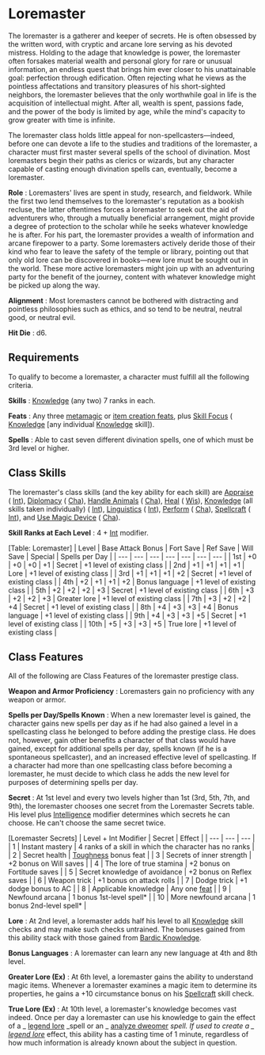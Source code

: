 # Loremaster

The loremaster is a gatherer and keeper of secrets. He is often obsessed by the written word, with cryptic and arcane lore serving as his devoted mistress. Holding to the adage that knowledge is power, the loremaster often forsakes material wealth and personal glory for rare or unusual information, an endless quest that brings him ever closer to his unattainable goal: perfection through edification. Often rejecting what he views as the pointless affectations and transitory pleasures of his short-sighted neighbors, the loremaster believes that the only worthwhile goal in life is the acquisition of intellectual might. After all, wealth is spent, passions fade, and the power of the body is limited by age, while the mind's capacity to grow greater with time is infinite.

The loremaster class holds little appeal for non-spellcasters—indeed, before one can devote a life to the studies and traditions of the loremaster, a character must first master several spells of the school of divination. Most loremasters begin their paths as clerics or wizards, but any character capable of casting enough divination spells can, eventually, become a loremaster.

**Role** : Loremasters' lives are spent in study, research, and fieldwork. While the first two lend themselves to the loremaster's reputation as a bookish recluse, the latter oftentimes forces a loremaster to seek out the aid of adventurers who, through a mutually beneficial arrangement, might provide a degree of protection to the scholar while he seeks whatever knowledge he is after. For his part, the loremaster provides a wealth of information and arcane firepower to a party. Some loremasters actively deride those of their kind who fear to leave the safety of the temple or library, pointing out that only old lore can be discovered in books—new lore must be sought out in the world. These more active loremasters might join up with an adventuring party for the benefit of the journey, content with whatever knowledge might be picked up along the way.

**Alignment** : Most loremasters cannot be bothered with distracting and pointless philosophies such as ethics, and so tend to be neutral, neutral good, or neutral evil.

**Hit Die** : d6.

## Requirements

To qualify to become a loremaster, a character must fulfill all the following criteria.

**Skills** : [Knowledge](../skills/knowledge.md#_knowledge) (any two) 7 ranks in each.

**Feats** : Any three [metamagic](../feats.md#_metamagic-feats) or [item creation feats](../feats.md#_item-creation-feats), plus [Skill Focus](../feats.md#_skill-focus) ( [Knowledge](../skills/knowledge.md#_knowledge) [any individual [Knowledge](../skills/knowledge.md#_knowledge) skill]).

**Spells** : Able to cast seven different divination spells, one of which must be 3rd level or higher.

## Class Skills

The loremaster's class skills (and the key ability for each skill) are [Appraise](../skills/appraise.md#_appraise) ( [Int](../gettingStarted.md#_intelligence)), [Diplomacy](../skills/diplomacy.md#_diplomacy) ( [Cha](../gettingStarted.md#_charisma-new)), [Handle Animals](../skills/handleAnimal.md#_handle-animal) ( [Cha](../gettingStarted.md#_charisma-new)), [Heal](../skills/heal.md#_heal) ( [Wis](../gettingStarted.md#_wisdom)), [Knowledge](../skills/knowledge.md#_knowledge) (all skills taken individually) ( [Int](../gettingStarted.md#_intelligence)), [Linguistics](../skills/linguistics.md#_linguistics) ( [Int](../gettingStarted.md#_intelligence)), [Perform](../skills/perform.md#_perform) ( [Cha](../gettingStarted.md#_charisma-new)), [Spellcraft](../skills/spellcraft.md#_spellcraft) ( [Int](../gettingStarted.md#_intelligence)), and [Use Magic Device](../skills/useMagicDevice.md#_use-magic-device) ( [Cha](../gettingStarted.md#_charisma-new)).

**Skill Ranks at Each Level** : 4 + [Int](../gettingStarted.md#_intelligence) modifier.

[Table: Loremaster]
| Level | Base Attack Bonus | Fort Save | Ref Save | Will Save | Special | Spells per Day |
| --- | --- | --- | --- | --- | --- | --- |
| 1st | +0 | +0 | +0 | +1 | Secret | +1 level of existing class |
| 2nd | +1 | +1 | +1 | +1 | Lore | +1 level of existing class |
| 3rd | +1 | +1 | +1 | +2 | Secret | +1 level of existing class |
| 4th | +2 | +1 | +1 | +2 | Bonus language | +1 level of existing class |
| 5th | +2 | +2 | +2 | +3 | Secret | +1 level of existing class |
| 6th | +3 | +2 | +2 | +3 | Greater lore | +1 level of existing class |
| 7th | +3 | +2 | +2 | +4 | Secret | +1 level of existing class |
| 8th | +4 | +3 | +3 | +4 | Bonus language | +1 level of existing class |
| 9th | +4 | +3 | +3 | +5 | Secret | +1 level of existing class |
| 10th | +5 | +3 | +3 | +5 | True lore | +1 level of existing class |

## Class Features

All of the following are Class Features of the loremaster prestige class.

**Weapon and Armor Proficiency** : Loremasters gain no proficiency with any weapon or armor.

**Spells per Day/Spells Known** : When a new loremaster level is gained, the character gains new spells per day as if he had also gained a level in a spellcasting class he belonged to before adding the prestige class. He does not, however, gain other benefits a character of that class would have gained, except for additional spells per day, spells known (if he is a spontaneous spellcaster), and an increased effective level of spellcasting. If a character had more than one spellcasting class before becoming a loremaster, he must decide to which class he adds the new level for purposes of determining spells per day.

**Secret** : At 1st level and every two levels higher than 1st (3rd, 5th, 7th, and 9th), the loremaster chooses one secret from the Loremaster Secrets table. His level plus [Intelligence](../gettingStarted.md#_intelligence) modifier determines which secrets he can choose. He can't choose the same secret twice.

[Loremaster Secrets]
| Level + Int Modifier | Secret | Effect |
| --- | --- | --- |
| 1 | Instant mastery | 4 ranks of a skill in which the character has no ranks |
| 2 | Secret health | [Toughness](../feats.md#_toughness) bonus feat |
| 3 | Secrets of inner strength | +2 bonus on Will saves |
| 4 | The lore of true stamina | +2 bonus on Fortitude saves |
| 5 | Secret knowledge of avoidance | +2 bonus on Reflex saves |
| 6 | Weapon trick | +1 bonus on attack rolls |
| 7 | Dodge trick | +1 dodge bonus to AC |
| 8 | Applicable knowledge | Any one [feat](../feats.md#_feat-descriptions) |
| 9 | Newfound arcana | 1 bonus 1st-level spell\* |
| 10 | More newfound arcana | 1 bonus 2nd-level spell\* |

**Lore** : At 2nd level, a loremaster adds half his level to all [Knowledge](../skills/knowledge.md#_knowledge) skill checks and may make such checks untrained. The bonuses gained from this ability stack with those gained from [Bardic Knowledge](../classes/bard.md#_bardic-knowledge).

**Bonus Languages** : A loremaster can learn any new language at 4th and 8th level.

**Greater Lore (Ex)** : At 6th level, a loremaster gains the ability to understand magic items. Whenever a loremaster examines a magic item to determine its properties, he gains a +10 circumstance bonus on his [Spellcraft](../skills/spellcraft.md#_spellcraft) skill check.

**True Lore (Ex)** : At 10th level, a loremaster's knowledge becomes vast indeed. Once per day a loremaster can use his knowledge to gain the effect of a _ [legend lore](../spells/legendLore.md#_legend-lore) _spell or an _ [analyze dweomer](../spells/analyzeDweomer.md#_analyze-dweomer) _spell. If used to create a _ [legend lore](../spells/legendLore.md#_legend-lore)_ effect, this ability has a casting time of 1 minute, regardless of how much information is already known about the subject in question.


